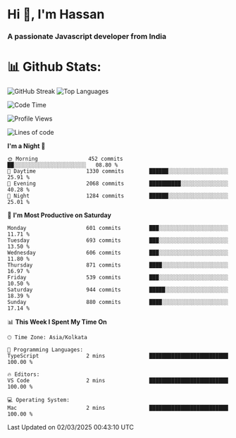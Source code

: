 # Hi 👋, I'm Hassan
### A passionate Javascript developer from India


# 📊 Github Stats:
![GitHub Streak](https://github-readme-streak-stats.herokuapp.com/?user=codeblooded47&theme=dracula&hide_border=false)
![Top Languages](https://github-readme-stats.vercel.app/api/top-langs/?username=codeblooded47&layout=compact&theme=dracula)



<!--START_SECTION:waka-->
![Code Time](http://img.shields.io/badge/Code%20Time-883%20hrs%201%20min-blue)

![Profile Views](http://img.shields.io/badge/Profile%20Views-0-blue)

![Lines of code](https://img.shields.io/badge/From%20Hello%20World%20I%27ve%20Written-24.0%20million%20lines%20of%20code-blue)

**I'm a Night 🦉** 

```text
🌞 Morning                452 commits         ██░░░░░░░░░░░░░░░░░░░░░░░   08.80 % 
🌆 Daytime                1330 commits        ██████░░░░░░░░░░░░░░░░░░░   25.91 % 
🌃 Evening                2068 commits        ██████████░░░░░░░░░░░░░░░   40.28 % 
🌙 Night                  1284 commits        ██████░░░░░░░░░░░░░░░░░░░   25.01 % 
```
📅 **I'm Most Productive on Saturday** 

```text
Monday                   601 commits         ███░░░░░░░░░░░░░░░░░░░░░░   11.71 % 
Tuesday                  693 commits         ███░░░░░░░░░░░░░░░░░░░░░░   13.50 % 
Wednesday                606 commits         ███░░░░░░░░░░░░░░░░░░░░░░   11.80 % 
Thursday                 871 commits         ████░░░░░░░░░░░░░░░░░░░░░   16.97 % 
Friday                   539 commits         ███░░░░░░░░░░░░░░░░░░░░░░   10.50 % 
Saturday                 944 commits         █████░░░░░░░░░░░░░░░░░░░░   18.39 % 
Sunday                   880 commits         ████░░░░░░░░░░░░░░░░░░░░░   17.14 % 
```


📊 **This Week I Spent My Time On** 

```text
🕑︎ Time Zone: Asia/Kolkata

💬 Programming Languages: 
TypeScript               2 mins              █████████████████████████   100.00 % 

🔥 Editors: 
VS Code                  2 mins              █████████████████████████   100.00 % 

💻 Operating System: 
Mac                      2 mins              █████████████████████████   100.00 % 
```


 Last Updated on 02/03/2025 00:43:10 UTC
<!--END_SECTION:waka-->

